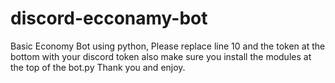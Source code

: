 # discord-ecconamy-bot
Basic Economy Bot using python, Please replace line 10 and the token at the bottom with your discord token also make sure you install the modules at the top of the bot.py Thank you and enjoy.
